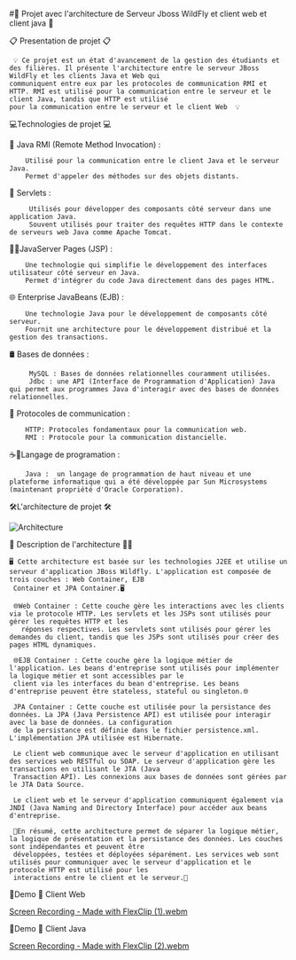 #🚀  Projet avec l'architecture de Serveur Jboss WildFly et client web et client java 🚀

📋 Presentation de projet 📋 
 
     💡 Ce projet est un état d'avancement de la gestion des étudiants et des filières. Il présente l'architecture entre le serveur JBoss WildFly et les clients Java et Web qui 
    communiquent entre eux par les protocoles de communication RMI et HTTP. RMI est utilisé pour la communication entre le serveur et le client Java, tandis que HTTP est utilisé
    pour la communication entre le serveur et le client Web  💡

💻Technologies de projet 💻

   📡 Java RMI (Remote Method Invocation) :
    
        Utilisé pour la communication entre le client Java et le serveur Java.
        Permet d'appeler des méthodes sur des objets distants.
     
   🔄 Servlets :

         Utilisés pour développer des composants côté serveur dans une application Java.
         Souvent utilisés pour traiter des requêtes HTTP dans le contexte de serveurs web Java comme Apache Tomcat.

   🧑‍💻JavaServer Pages (JSP) :

        Une technologie qui simplifie le développement des interfaces utilisateur côté serveur en Java.
        Permet d'intégrer du code Java directement dans des pages HTML.


   🌐 Enterprise JavaBeans (EJB) :

        Une technologie Java pour le développement de composants côté serveur.
        Fournit une architecture pour le développement distribué et la gestion des transactions.


   🛢️ Bases de données :

         MySQL : Bases de données relationnelles couramment utilisées.
         Jdbc : une API (Interface de Programmation d'Application) Java qui permet aux programmes Java d'interagir avec des bases de données relationnelles.

   💬 Protocoles de communication :

        HTTP: Protocoles fondamentaux pour la communication web.
        RMI : Protocole pour la communication distancielle.

  ☕🚀Langage de programation :
        
        Java :  un langage de programmation de haut niveau et une plateforme informatique qui a été développée par Sun Microsystems (maintenant propriété d'Oracle Corporation).

🛠️L'architecture de projet 🛠️

   ![Architecture](https://github.com/asmaElouali/ClientWeb-ClientJava/assets/127212498/e94cf1a8-9299-4c1a-841e-af1a61978e35)




🧐 Description de l'architecture 🧐🤖

    🖥️ Cette architecture est basée sur les technologies J2EE et utilise un serveur d'application JBoss Wildfly. L'application est composée de trois couches : Web Container, EJB 
     Container et JPA Container.🖥️

     🌐Web Container : Cette couche gère les interactions avec les clients via le protocole HTTP. Les servlets et les JSPs sont utilisés pour gérer les requêtes HTTP et les 
       réponses respectives. Les servlets sont utilisés pour gérer les demandes du client, tandis que les JSPs sont utilisés pour créer des pages HTML dynamiques.

     🌐EJB Container : Cette couche gère la logique métier de l'application. Les beans d'entreprise sont utilisés pour implémenter la logique métier et sont accessibles par le 
     client via les interfaces du bean d'entreprise. Les beans d'entreprise peuvent être stateless, stateful ou singleton.🌐

     JPA Container : Cette couche est utilisée pour la persistance des données. La JPA (Java Persistence API) est utilisée pour interagir avec la base de données. La configuration 
     de la persistance est définie dans le fichier persistence.xml. L'implémentation JPA utilisée est Hibernate.

     Le client web communique avec le serveur d'application en utilisant des services web RESTful ou SOAP. Le serveur d'application gère les transactions en utilisant le JTA (Java 
     Transaction API). Les connexions aux bases de données sont gérées par le JTA Data Source.

     Le client web et le serveur d'application communiquent également via JNDI (Java Naming and Directory Interface) pour accéder aux beans d'entreprise.

     📑En résumé, cette architecture permet de séparer la logique métier, la logique de présentation et la persistance des données. Les couches sont indépendantes et peuvent être 
     développées, testées et déployées séparément. Les services web sont utilisés pour communiquer avec le serveur d'application et le protocole HTTP est utilisé pour les 
     interactions entre le client et le serveur.📑



  🎥Demo 🎥 Client Web


[Screen Recording - Made with FlexClip (1).webm](https://github.com/asmaElouali/ClientWeb-ClientJava/assets/127212498/9d8267d1-4691-460b-99a0-35edd47e94c9)



 🎥Demo 🎥 Client Java



[Screen Recording - Made with FlexClip (2).webm](https://github.com/asmaElouali/ClientWeb-ClientJava/assets/127212498/a46ef4db-1839-44ea-9462-7f01d0e9c703)
































  

    
   
      
    
    

